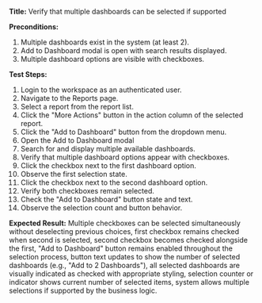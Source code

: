**Title:** Verify that multiple dashboards can be selected if supported

**Preconditions:**
1. Multiple dashboards exist in the system (at least 2).
2. Add to Dashboard modal is open with search results displayed.
3. Multiple dashboard options are visible with checkboxes.

**Test Steps:**
1. Login to the workspace as an authenticated user.
2. Navigate to the Reports page.
3. Select a report from the report list.
4. Click the "More Actions" button in the action column of the selected report.
5. Click the "Add to Dashboard" button from the dropdown menu.
6. Open the Add to Dashboard modal
7. Search for and display multiple available dashboards.
8. Verify that multiple dashboard options appear with checkboxes.
9. Click the checkbox next to the first dashboard option.
10. Observe the first selection state.
11. Click the checkbox next to the second dashboard option.
12. Verify both checkboxes remain selected.
13. Check the "Add to Dashboard" button state and text.
14. Observe the selection count and button behavior.

**Expected Result:**
  Multiple checkboxes can be selected simultaneously without deselecting previous choices, first checkbox remains checked when second is selected, second checkbox becomes checked alongside the first, "Add to Dashboard" button remains enabled throughout the selection process, button text updates to show the number of selected dashboards (e.g., "Add to 2 Dashboards"), all selected dashboards are visually indicated as checked with appropriate styling, selection counter or indicator shows current number of selected items, system allows multiple selections if supported by the business logic.